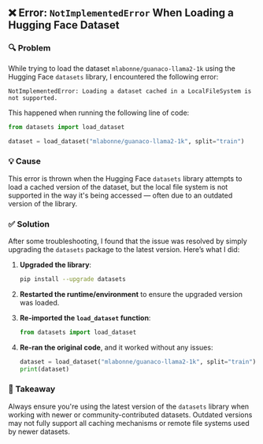 ## ❌ Error: `NotImplementedError` When Loading a Hugging Face Dataset

### 🔍 Problem

While trying to load the dataset `mlabonne/guanaco-llama2-1k` using the Hugging Face `datasets` library, I encountered the following error:

```
NotImplementedError: Loading a dataset cached in a LocalFileSystem is not supported.
```

This happened when running the following line of code:

```python
from datasets import load_dataset

dataset = load_dataset("mlabonne/guanaco-llama2-1k", split="train")
```

### 💡 Cause

This error is thrown when the Hugging Face `datasets` library attempts to load a cached version of the dataset, but the local file system is not supported in the way it's being accessed — often due to an outdated version of the library.

### ✅ Solution

After some troubleshooting, I found that the issue was resolved by simply upgrading the `datasets` package to the latest version. Here’s what I did:

1. **Upgraded the library**:

   ```bash
   pip install --upgrade datasets
   ```

2. **Restarted the runtime/environment** to ensure the upgraded version was loaded.

3. **Re-imported the `load_dataset` function**:

   ```python
   from datasets import load_dataset
   ```

4. **Re-ran the original code**, and it worked without any issues:

   ```python
   dataset = load_dataset("mlabonne/guanaco-llama2-1k", split="train")
   print(dataset)
   ```

### 🧠 Takeaway

Always ensure you're using the latest version of the `datasets` library when working with newer or community-contributed datasets. Outdated versions may not fully support all caching mechanisms or remote file systems used by newer datasets.
